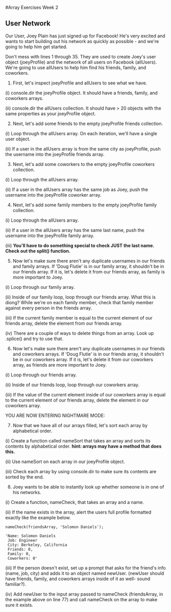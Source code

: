 #Array Exercises Week 2

## User Network

Our User, Joey Plain has just signed up for Facebook! He's very excited and wants to start building out his network as quickly as possible - and we're going to help him get started.

Don't mess with lines 1 through 35. They are used to create Joey's user object (joeyProfile) and the network of all users on Facebook (allUsers). We're going to use allUsers to help him find his friends, family, and coworkers.

1. First, let's inspect joeyProfile and allUsers to see what we have.

  (i) console.dir the joeyProfile object. It should have a friends, family, and coworkers arrays.

  (ii) console.dir the allUsers collection. It should have > 20 objects with the same properties as your joeyProfile object.


2. Next, let's add some friends to the empty joeyProfile friends collection.
  
  (i) Loop through the allUsers array. On each iteration, we'll have a single user object. 
  
  (ii) If a user in the allUsers array is from the same city as joeyProfile, push the username into the joeyProfile friends array.


3. Next, let's add some coworkers to the empty joeyProfile coworkers collection.
  
  (i) Loop through the allUsers array.
  
  (ii) If a user in the allUsers array has the same job as Joey, push the username into the joeyProfile coworker array.


4. Next, let's add some family members to the empty joeyProfile family collection.
  
  (i) Loop through the allUsers array.
  
  (ii) If a user in the allUsers array has the same last name, push the username into the joeyProfile family array.
  
  (iii) **You'll have to do something special to check JUST the last name. Check out the split() function.**


5. Now let's make sure there aren't any duplicate usernames in our friends and family arrays. If 'Doug Flutie' is in our family array, it shouldn't be in our friends array. If it is, let's delete it from our friends array, as family is more important to Joey.
   
  (i) Loop through our family array.
   
  (ii) Inside of our family loop, loop through our friends array. What this is diong? While we're on each family member, check that family member against every person in the friends array. 
   
  (iii) If the current family member is equal to the current element of our friends array, delete the element from our friends array.
   
  (iv) There are a couple of ways to delete things from an array. Look up .splice() and try to use that.


6. Now let's make sure there aren't any duplicate usernames in our friends and coworkers arrays. If 'Doug Flutie' is in our friends array, it shouldn't be in our coworkers array. If it is, let's delete it from our coworkers array, as friends are more important to Joey.
   
  (i) Loop through our friends array.
   
  (ii) Inside of our friends loop, loop through our coworkers array.
   
  (iii) If the value of the current element inside of our coworkers array is equal to the current element of our friends array, delete the element in our coworkers array.


YOU ARE NOW ENTERING NIGHTMARE MODE:

7. Now that we have all of our arrays filled, let's sort each array by alphabetical order.

  (i) Create a function called nameSort that takes an array and sorts its contents by alphabetical order. **hint: arrays may have a method that does this.**

  (ii) Use nameSort on each array in our joeyProfile object.

  (iii) Check each array by using console.dir to make sure its contents are sorted by the end.


8. Joey wants to be able to instantly look up whether someone is in one of his networks.

  (i) Create a function, nameCheck, that takes an array and a name.

  (ii) If the name exists in the array, alert the users full profile formatted exactly like the example below.

```
nameCheck(friendsArray, 'Solomon Daniels');

'Name: Solomon Daniels
 Job: Engineer
 City: Berkeley, California
 Friends: 0,
 Family: 0,
 Coworkers: 0'

```
   (iii) If the person doesn't exist, set up a prompt that asks for the friend's info (name, job, city) and adds it to an object named newUser. (newUser should have friends, family, and coworkers arrays inside of it as well- sound familiar?).

   (iv) Add newUser to the input array passed to nameCheck (friendsArray, in the example above on line 77) and call nameCheck on the array to make sure it exists.
